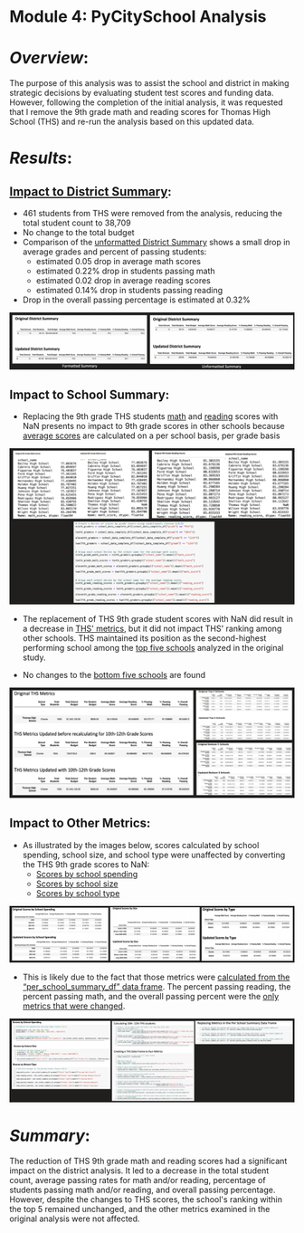 # Module 4: PyCitySchool Analysis

# *Overview*:
The purpose of this analysis was to assist the school and district in making strategic decisions by evaluating student test scores and funding data. However, following the completion of the initial analysis, it was requested that I remove the 9th grade math and reading scores for Thomas High School (THS) and re-run the analysis based on this updated data.

# *Results*: 
## [Impact to District Summary](https://github.com/laurlen2112/School_District_Analysis/blob/main/resources/district_summary_comparison.png): 
*	461 students from THS were removed from the analysis, reducing the total student count to 38,709
*	No change to the total budget
*	Comparison of the [unformatted District Summary](https://github.com/laurlen2112/School_District_Analysis/blob/main/resources/district_summary_comparison_unformatted.png)  shows a small drop in average grades and percent of passing students:
    *	estimated 0.05 drop in average math scores
    *	estimated 0.22% drop in students passing math
    *	estimated 0.02 drop in average reading scores
    *	estimated 0.14% drop in students passing reading
*	Drop in the overall passing percentage is estimated at 0.32%
<img src ="https://github.com/laurlen2112/School_District_Analysis/blob/main/resources/results%201.png"/>

## Impact to School Summary:
* Replacing the 9th grade THS students [math](https://github.com/laurlen2112/School_District_Analysis/blob/main/resources/math%20score%20comparison.png) and [reading](https://github.com/laurlen2112/School_District_Analysis/blob/main/resources/reading%20score%20comparison.png) scores with NaN presents no impact to 9th grade scores in other schools because [average scores](https://github.com/laurlen2112/School_District_Analysis/blob/main/resources/math_reading_by%20grade_code.png) are calculated on a per school basis, per grade basis

<img src = "https://github.com/laurlen2112/School_District_Analysis/blob/main/resources/results%202a.png"/>

* The replacement of THS 9th grade student scores with NaN did result in a decrease in [THS' metrics](https://github.com/laurlen2112/School_District_Analysis/blob/main/resources/Compare_THS_metrics.png), but it did not impact THS' ranking among other schools. THS maintained its position as the second-highest performing school among the [top five schools](https://github.com/laurlen2112/School_District_Analysis/blob/main/resources/top_5_comparison.png) analyzed in the original study.

* No changes to the [bottom five schools](https://github.com/laurlen2112/School_District_Analysis/blob/main/resources/bottom_5_comparison.png) are found

<img src ="https://github.com/laurlen2112/School_District_Analysis/blob/main/resources/results%202b.png"/>

## Impact to Other Metrics:
* As illustrated by the images below, scores calculated by school spending, school size, and school type were unaffected by converting the THS 9th grade scores to NaN:
   * [Scores by school spending](https://github.com/laurlen2112/School_District_Analysis/blob/main/resources/scores_by_spending.png) 
   * [Scores by school size](https://github.com/laurlen2112/School_District_Analysis/blob/main/resources/scores_by_size.png)
   * [ Scores by school type](https://github.com/laurlen2112/School_District_Analysis/blob/main/resources/scores_by%20_type.png)      

<img src ="https://github.com/laurlen2112/School_District_Analysis/blob/main/resources/results%203a.png"/>

* This is likely due to the fact that those metrics were [calculated from the “per_school_summary_df” data frame](https://github.com/laurlen2112/School_District_Analysis/blob/main/resources/spending_size_type_code.png).  The percent passing reading, the percent passing math, and the overall passing percent were the [only metrics that were changed](https://github.com/laurlen2112/School_District_Analysis/blob/main/resources/THS%20_DF_COde.png).

<img src ="https://github.com/laurlen2112/School_District_Analysis/blob/main/resources/results%203b.png"/>

# *Summary*:
The reduction of THS 9th grade math and reading scores had a significant impact on the district analysis. It led to a decrease in the total student count, average passing rates for math and/or reading, percentage of students passing math and/or reading, and overall passing percentage. However, despite the changes to THS scores, the school's ranking within the top 5 remained unchanged, and the other metrics examined in the original analysis were not affected.
